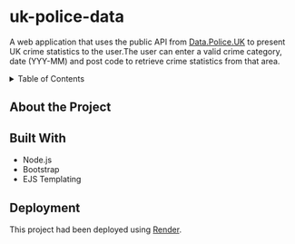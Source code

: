 # uk-police-data
A web application that uses the public API from [Data.Police.UK](https://data.police.uk/) to present UK crime statistics to the user.The user can enter a valid crime category, date (YYY-MM) and post code to retrieve crime statistics from that area. 

<!-- TABLE OF CONTENTS -->
<details>
  <summary>Table of Contents</summary>
  <ol>
    <li>
      <a href="#about-the-project">About The Project</a>
      <ul>
        <li><a href="#built-with">Built With</a></li>
      </ul>
    </li>
    <li>
      <a href="#getting-started">Getting Started</a>
      <ul>
        <li><a href="#prerequisites">Prerequisites</a></li>
        <li><a href="#installation">Installation</a></li>
      </ul>
    </li>
    <li><a href="#Deployment">Usage</a></li>
  </ol>
</details>

## About the Project

## Built With

* Node.js
* Bootstrap
* EJS Templating
  

## Deployment
This project had been deployed using [Render](https://uk-police-data.onrender.com).
